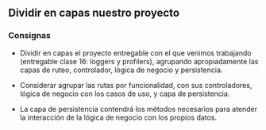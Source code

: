 ## Dividir en capas nuestro proyecto

### Consignas

- Dividir en capas el proyecto entregable con el que venimos trabajando (entregable clase 16: loggers y profilers),
  agrupando apropiadamente las capas de ruteo, controlador, lógica de negocio y persistencia.

- Considerar agrupar las rutas por funcionalidad, con sus controladores, lógica de negocio con los casos de uso, y capa
  de persistencia.

- La capa de persistencia contendrá los métodos necesarios para atender la interacción de la lógica de negocio con los
  propios datos.
